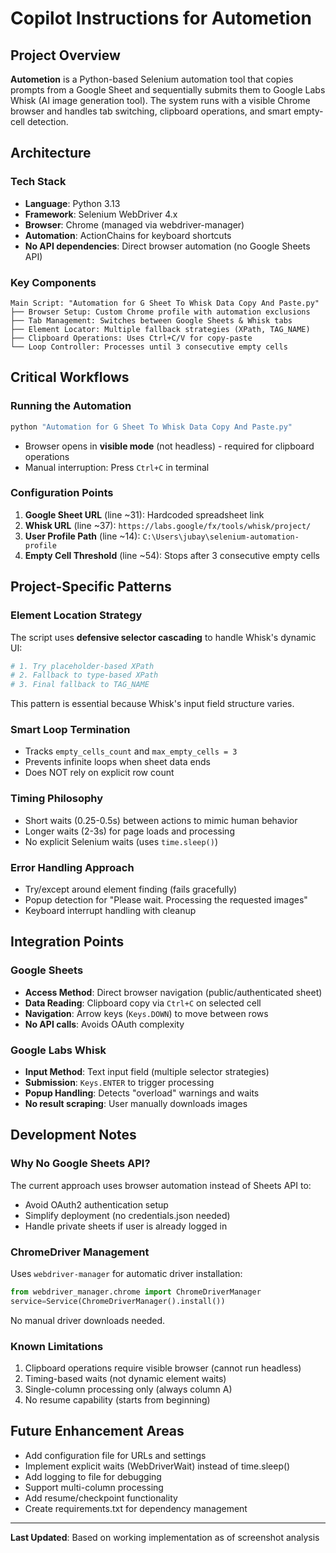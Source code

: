 # Copilot Instructions for Autometion

## Project Overview
**Autometion** is a Python-based Selenium automation tool that copies prompts from a Google Sheet and sequentially submits them to Google Labs Whisk (AI image generation tool). The system runs with a visible Chrome browser and handles tab switching, clipboard operations, and smart empty-cell detection.

## Architecture

### Tech Stack
- **Language**: Python 3.13
- **Framework**: Selenium WebDriver 4.x
- **Browser**: Chrome (managed via webdriver-manager)
- **Automation**: ActionChains for keyboard shortcuts
- **No API dependencies**: Direct browser automation (no Google Sheets API)

### Key Components
```
Main Script: "Automation for G Sheet To Whisk Data Copy And Paste.py"
├── Browser Setup: Custom Chrome profile with automation exclusions
├── Tab Management: Switches between Google Sheets & Whisk tabs
├── Element Locator: Multiple fallback strategies (XPath, TAG_NAME)
├── Clipboard Operations: Uses Ctrl+C/V for copy-paste
└── Loop Controller: Processes until 3 consecutive empty cells
```

## Critical Workflows

### Running the Automation
```bash
python "Automation for G Sheet To Whisk Data Copy And Paste.py"
```
- Browser opens in **visible mode** (not headless) - required for clipboard operations
- Manual interruption: Press `Ctrl+C` in terminal

### Configuration Points
1. **Google Sheet URL** (line ~31): Hardcoded spreadsheet link
2. **Whisk URL** (line ~37): `https://labs.google/fx/tools/whisk/project/`
3. **User Profile Path** (line ~14): `C:\Users\jubay\selenium-automation-profile`
4. **Empty Cell Threshold** (line ~54): Stops after 3 consecutive empty cells

## Project-Specific Patterns

### Element Location Strategy
The script uses **defensive selector cascading** to handle Whisk's dynamic UI:
```python
# 1. Try placeholder-based XPath
# 2. Fallback to type-based XPath
# 3. Final fallback to TAG_NAME
```
This pattern is essential because Whisk's input field structure varies.

### Smart Loop Termination
- Tracks `empty_cells_count` and `max_empty_cells = 3`
- Prevents infinite loops when sheet data ends
- Does NOT rely on explicit row count

### Timing Philosophy
- Short waits (0.25-0.5s) between actions to mimic human behavior
- Longer waits (2-3s) for page loads and processing
- No explicit Selenium waits (uses `time.sleep()`)

### Error Handling Approach
- Try/except around element finding (fails gracefully)
- Popup detection for "Please wait. Processing the requested images"
- Keyboard interrupt handling with cleanup

## Integration Points

### Google Sheets
- **Access Method**: Direct browser navigation (public/authenticated sheet)
- **Data Reading**: Clipboard copy via `Ctrl+C` on selected cell
- **Navigation**: Arrow keys (`Keys.DOWN`) to move between rows
- **No API calls**: Avoids OAuth complexity

### Google Labs Whisk
- **Input Method**: Text input field (multiple selector strategies)
- **Submission**: `Keys.ENTER` to trigger processing
- **Popup Handling**: Detects "overload" warnings and waits
- **No result scraping**: User manually downloads images

## Development Notes

### Why No Google Sheets API?
The current approach uses browser automation instead of Sheets API to:
- Avoid OAuth2 authentication setup
- Simplify deployment (no credentials.json needed)
- Handle private sheets if user is already logged in

### ChromeDriver Management
Uses `webdriver-manager` for automatic driver installation:
```python
from webdriver_manager.chrome import ChromeDriverManager
service=Service(ChromeDriverManager().install())
```
No manual driver downloads needed.

### Known Limitations
1. Clipboard operations require visible browser (cannot run headless)
2. Timing-based waits (not dynamic element waits)
3. Single-column processing only (always column A)
4. No resume capability (starts from beginning)

## Future Enhancement Areas
- Add configuration file for URLs and settings
- Implement explicit waits (WebDriverWait) instead of time.sleep()
- Add logging to file for debugging
- Support multi-column processing
- Add resume/checkpoint functionality
- Create requirements.txt for dependency management

---
**Last Updated**: Based on working implementation as of screenshot analysis
